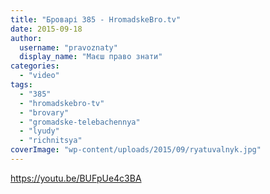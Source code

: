 ```yaml
---
title: "Броварі 385 - HromadskeBro.tv"
date: 2015-09-18
author: 
  username: "pravoznaty"
  display_name: "Маєш право знати"
categories: 
  - "video"
tags: 
  - "385"
  - "hromadskebro-tv"
  - "brovary"
  - "gromadske-telebachennya"
  - "lyudy"
  - "richnitsya"
coverImage: "wp-content/uploads/2015/09/ryatuvalnyk.jpg"
---
```


https://youtu.be/BUFpUe4c3BA
